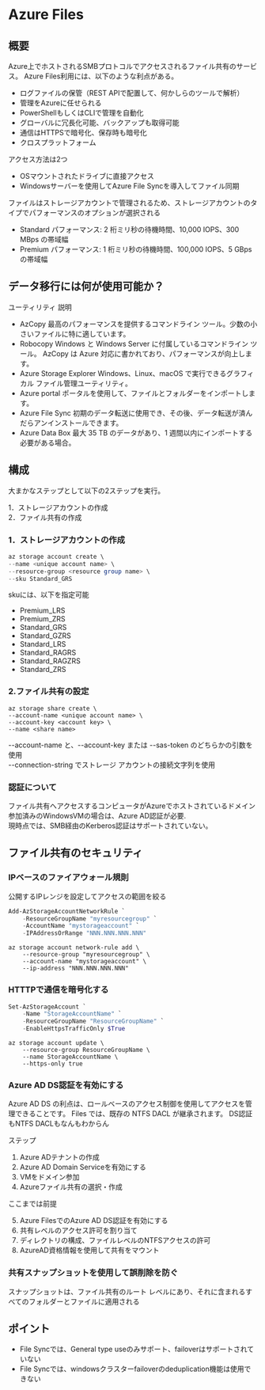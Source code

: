 # Azure Files

## 概要

Azure上でホストされるSMBプロトコルでアクセスされるファイル共有のサービス。
Azure Files利用には、以下のような利点がある。

- ログファイルの保管（REST APIで配置して、何かしらのツールで解析）
- 管理をAzureに任せられる
- PowerShellもしくはCLIで管理を自動化
- グローバルに冗長化可能、バックアップも取得可能
- 通信はHTTPSで暗号化、保存時も暗号化
- クロスプラットフォーム
  
アクセス方法は2つ

- OSマウントされたドライブに直接アクセス
- Windowsサーバーを使用してAzure File Syncを導入してファイル同期

ファイルはストレージアカウントで管理されるため、ストレージアカウントのタイプでパフォーマンスのオプションが選択される

- Standard パフォーマンス: 2 桁ミリ秒の待機時間、10,000 IOPS、300 MBps の帯域幅
- Premium パフォーマンス: 1 桁ミリ秒の待機時間、100,000 IOPS、5 GBps の帯域幅


## データ移行には何が使用可能か？

ユーティリティ	説明  
- AzCopy	最高のパフォーマンスを提供するコマンドライン ツール。少数の小さいファイルに特に適しています。
- Robocopy	Windows と Windows Server に付属しているコマンドライン ツール。 AzCopy は Azure 対応に書かれており、パフォーマンスが向上します。
- Azure Storage Explorer	Windows、Linux、macOS で実行できるグラフィカル ファイル管理ユーティリティ。
- Azure portal	ポータルを使用して、ファイルとフォルダーをインポートします。
- Azure File Sync	初期のデータ転送に使用でき、その後、データ転送が済んだらアンインストールできます。
- Azure Data Box	最大 35 TB のデータがあり、1 週間以内にインポートする必要がある場合。

## 構成

大まかなステップとして以下の2ステップを実行。

1．ストレージアカウントの作成  
2．ファイル共有の作成

### 1．ストレージアカウントの作成

```PowerShell
az storage account create \
--name <unique account name> \
--resource-group <resource group name> \
--sku Standard_GRS
```

skuには、以下を指定可能

- Premium_LRS
- Premium_ZRS
- Standard_GRS
- Standard_GZRS
- Standard_LRS
- Standard_RAGRS
- Standard_RAGZRS
- Standard_ZRS

### 2.ファイル共有の設定

```azcli
az storage share create \
--account-name <unique account name> \
--account-key <account key> \
--name <share name>
```

--account-name と、--account-key または --sas-token のどちらかの引数を使用  
--connection-string でストレージ アカウントの接続文字列を使用  

### 認証について

ファイル共有へアクセスするコンピュータがAzureでホストされているドメイン参加済みのWindowsVMの場合は、Azure AD認証が必要.  
現時点では、SMB経由のKerberos認証はサポートされていない。

## ファイル共有のセキュリティ

### IPベースのファイアウォール規則

公開するIPレンジを設定してアクセスの範囲を絞る

```PowerShell
Add-AzStorageAccountNetworkRule `
    -ResourceGroupName "myresourcegroup" `
    -AccountName "mystorageaccount" `
    -IPAddressOrRange "NNN.NNN.NNN.NNN"
```

```azurecli
az storage account network-rule add \
    --resource-group "myresourcegroup" \
    --account-name "mystorageaccount" \
    --ip-address "NNN.NNN.NNN.NNN"
```

### HTTTPで通信を暗号化する

```Powershell
Set-AzStorageAccount `
    -Name "StorageAccountName" `
    -ResourceGroupName "ResourceGroupName" `
    -EnableHttpsTrafficOnly $True
```

```cli
az storage account update \
    --resource-group ResourceGroupName \
    --name StorageAccountName \
    --https-only true
```

### Azure AD DS認証を有効にする

Azure AD DS の利点は、ロールベースのアクセス制御を使用してアクセスを管理できることです。 Files では、既存の NTFS DACL が継承されます。
DS認証もNTFS DACLもなんもわからん

ステップ

1. Azure ADテナントの作成
2. Azure AD Domain Serviceを有効にする
3. VMをドメイン参加
4. Azureファイル共有の選択・作成

ここまでは前提

5. Azure FilesでのAzure AD DS認証を有効にする
6. 共有レベルのアクセス許可を割り当て
7. ディレクトリの構成、ファイルレベルのNTFSアクセスの許可
8. AzureAD資格情報を使用して共有をマウント

### 共有スナップショットを使用して誤削除を防ぐ

スナップショットは、ファイル共有のルート レベルにあり、それに含まれるすべてのフォルダーとファイルに適用される



## ポイント

- File Syncでは、General type useのみサポート、failoverはサポートされていない
- File Syncでは、windowsクラスターfailoverのdeduplication機能は使用できない
  
  